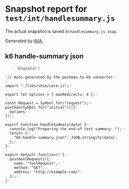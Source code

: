 # Snapshot report for `test/int/handlesummary.js`

The actual snapshot is saved in `handlesummary.js.snap`.

Generated by [AVA](https://ava.li).

## k6 handle-summary json

> Snapshot 1

    `// Auto-generated by the postman-to-k6 converter␊
    ␊
    import "./libs/shim/core.js";␊
    ␊
    export let options = { maxRedirects: 4 };␊
    ␊
    const Request = Symbol.for("request");␊
    postman[Symbol.for("initial")]({␊
      options␊
    });␊
    ␊
    export function handleSummary(data) {␊
      console.log("Preparing the end-of-test summary: ");␊
      return {␊
        "k6-handle-summary.json": JSON.stringify(data)␊
      };␊
    }␊
    ␊
    export default function() {␊
      postman[Request]({␊
        name: "TestRequest",␊
        method: "GET",␊
        address: "http://example.com/"␊
      });␊
    }␊
    `
